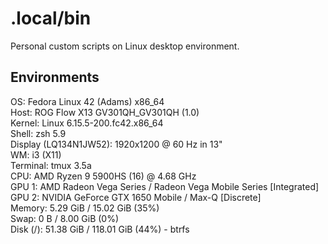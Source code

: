 # .local/bin
Personal custom scripts on Linux desktop environment.

## Environments  
OS: Fedora Linux 42 (Adams) x86_64  
Host: ROG Flow X13 GV301QH_GV301QH (1.0)  
Kernel: Linux 6.15.5-200.fc42.x86_64  
Shell: zsh 5.9  
Display (LQ134N1JW52): 1920x1200 @ 60 Hz in 13"  
WM: i3 (X11)  
Terminal: tmux 3.5a  
CPU: AMD Ryzen 9 5900HS (16) @ 4.68 GHz  
GPU 1: AMD Radeon Vega Series / Radeon Vega Mobile Series [Integrated]  
GPU 2: NVIDIA GeForce GTX 1650 Mobile / Max-Q [Discrete]  
Memory: 5.29 GiB / 15.02 GiB (35%)  
Swap: 0 B / 8.00 GiB (0%)  
Disk (/): 51.38 GiB / 118.01 GiB (44%) - btrfs  
  